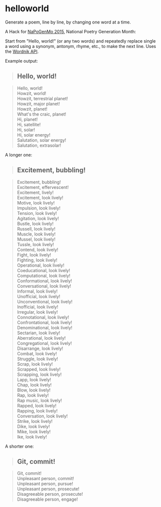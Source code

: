 # helloworld

Generate a poem, line by line, by changing one word at a time.

A Hack for [NaPoGenMo 2015](https://github.com/NaPoGenMo/NaPoGenMo2015), National Poetry Generation Month:

Start from "Hello, world!" (or any two words) and repeatedly replace single a word using a synonym, antonym, rhyme, etc., to make the next line. Uses the [Wordnik API](http://developer.wordnik.com/).

Example output:

> ## Hello, world!

> Hello, world!  
Howzit, world!  
Howzit, terrestrial planet!  
Howzit, major planet!  
Howzit, planet!  
What's the craic, planet!  
Hi, planet!  
Hi, satellite!  
Hi, solar!  
Hi, solar energy!  
Salutation, solar energy!  
Salutation, extrasolar!  

A longer one:

> ## Excitement, bubbling!  

> Excitement, bubbling!  
Excitement, effervescent!  
Excitement, lively!  
Excitement, look lively!  
Motive, look lively!  
Impulsion, look lively!  
Tension, look lively!  
Agitation, look lively!  
Bustle, look lively!  
Russell, look lively!  
Muscle, look lively!  
Mussel, look lively!  
Tussle, look lively!  
Contend, look lively!  
Fight, look lively!  
Fighting, look lively!  
Operational, look lively!  
Coeducational, look lively!  
Computational, look lively!  
Conformational, look lively!  
Conversational, look lively!  
Informal, look lively!  
Unofficial, look lively!  
Unconventional, look lively!  
Inofficial, look lively!  
Irregular, look lively!  
Connotational, look lively!  
Confrontational, look lively!  
Denominational, look lively!  
Sectarian, look lively!  
Aberrational, look lively!  
Congregational, look lively!  
Disarrange, look lively!  
Combat, look lively!  
Struggle, look lively!  
Scrap, look lively!  
Scrapped, look lively!  
Scrapping, look lively!  
Lapp, look lively!  
Chap, look lively!  
Blow, look lively!  
Rap, look lively!  
Rap music, look lively!  
Rapped, look lively!  
Rapping, look lively!  
Conversation, look lively!  
Strike, look lively!  
Dike, look lively!  
Mike, look lively!  
Ike, look lively!  

A shorter one:

> ## Git, commit!  

> Git, commit!  
Unpleasant person, commit!  
Unpleasant person, pursue!  
Unpleasant person, prosecute!  
Disagreeable person, prosecute!  
Disagreeable person, engage!  
